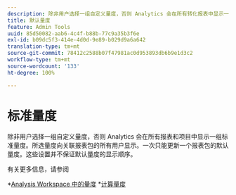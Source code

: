 ```yaml
---
description: 除非用户选择一组自定义量度，否则 Analytics 会在所有转化报表中显示一组默认的量度。所选量度向关联报表包的所有用户显示。一次只能更新一个报表包的默认量度。这些设置并不保证默认量度的显示顺序。
title: 默认量度
feature: Admin Tools
uuid: 85d50082-aab6-4c4f-b88b-77c9a35b3f6e
exl-id: b09dc5f3-414e-4d0d-9e89-b029d9a6a642
translation-type: tm+mt
source-git-commit: 78412c2588b07f47981ac0d953893db6b9e1d3c2
workflow-type: tm+mt
source-wordcount: '133'
ht-degree: 100%

---
```


# 标准量度

除非用户选择一组自定义量度，否则 Analytics 会在所有报表和项目中显示一组标准量度。所选量度向关联报表包的所有用户显示。一次只能更新一个报表包的默认量度。这些设置并不保证默认量度的显示顺序。

有关更多信息，请参阅

*[Analysis Workspace 中的量度](/help/analyze/analysis-workspace/components/apply-create-metrics.md)
*[计算量度](/help/components/c-calcmetrics/cm-overview.md)
